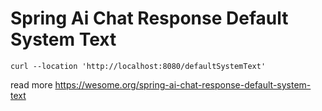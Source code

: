 # Spring Ai Chat Response Default System Text
```
curl --location 'http://localhost:8080/defaultSystemText'
```

read more https://wesome.org/spring-ai-chat-response-default-system-text